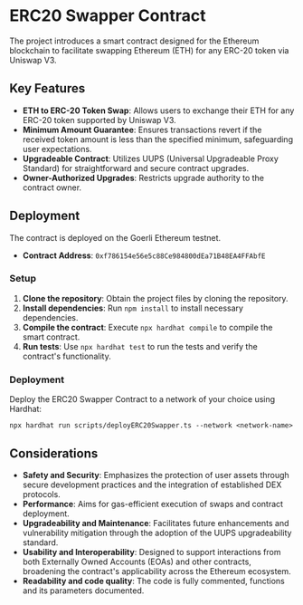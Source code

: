 
# ERC20 Swapper Contract

The project introduces a smart contract designed for the Ethereum blockchain to facilitate swapping Ethereum (ETH) for any ERC-20 token via Uniswap V3.

## Key Features

- **ETH to ERC-20 Token Swap**: Allows users to exchange their ETH for any ERC-20 token supported by Uniswap V3.
- **Minimum Amount Guarantee**: Ensures transactions revert if the received token amount is less than the specified minimum, safeguarding user expectations.
- **Upgradeable Contract**: Utilizes UUPS (Universal Upgradeable Proxy Standard) for straightforward and secure contract upgrades.
- **Owner-Authorized Upgrades**: Restricts upgrade authority to the contract owner.

## Deployment

The contract is deployed on the Goerli Ethereum testnet.

- **Contract Address**: `0xf786154e56e5c88Ce984800dEa71B48EA4FFAbfE`

### Setup

1. **Clone the repository**: Obtain the project files by cloning the repository.
2. **Install dependencies**: Run `npm install` to install necessary dependencies.
3. **Compile the contract**: Execute `npx hardhat compile` to compile the smart contract.
4. **Run tests**: Use `npx hardhat test` to run the tests and verify the contract's functionality.

### Deployment

Deploy the ERC20 Swapper Contract to a network of your choice using Hardhat:

```shell
npx hardhat run scripts/deployERC20Swapper.ts --network <network-name>
```

## Considerations

- **Safety and Security**: Emphasizes the protection of user assets through secure development practices and the integration of established DEX protocols.
- **Performance**: Aims for gas-efficient execution of swaps and contract deployment.
- **Upgradeability and Maintenance**: Facilitates future enhancements and vulnerability mitigation through the adoption of the UUPS upgradeability standard.
- **Usability and Interoperability**: Designed to support interactions from both Externally Owned Accounts (EOAs) and other contracts, broadening the contract's applicability across the Ethereum ecosystem.
- **Readability and code quality**: The code is fully commented, functions and its parameters documented. 